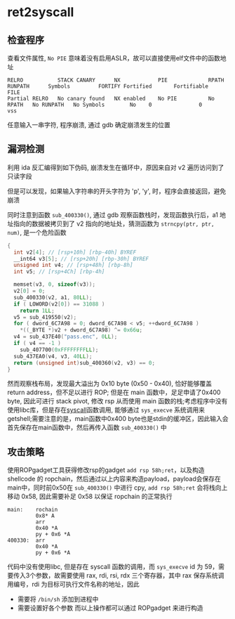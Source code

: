 # ret2syscall

## 检查程序

查看文件属性, `No PIE` 意味着没有启用ASLR，故可以直接使用elf文件中的函数地址

```
RELRO           STACK CANARY      NX            PIE             RPATH      RUNPATH      Symbols         FORTIFY Fortified       Fortifiable     FILE
Partial RELRO   No canary found   NX enabled    No PIE          No RPATH   No RUNPATH   No Symbols        No    0               0               vss
```

任意输入一串字符, 程序崩溃, 通过 gdb 确定崩溃发生的位置

## 漏洞检测

利用 ida 反汇编得到如下伪码, 崩溃发生在循环中，原因来自对 v2 遍历访问到了只读字段

但是可以发现，如果输入字符串的开头字符为 'p', 'y', 时，程序会直接返回，避免崩溃

同时注意到函数 `sub_400330()`, 通过 gdb 观察函数栈时，发现函数执行后，a1 地址指向的数据被拷贝到了 v2 指向的地址处，猜测函数为 `strncpy(ptr, ptr, num)`, 是一个危险函数

```C
{
  int v2[4]; // [rsp+10h] [rbp-40h] BYREF
  __int64 v3[5]; // [rsp+20h] [rbp-30h] BYREF
  unsigned int v4; // [rsp+48h] [rbp-8h]
  int v5; // [rsp+4Ch] [rbp-4h]

  memset(v3, 0, sizeof(v3));
  v2[0] = 0;
  sub_400330(v2, a1, 80LL);
  if ( LOWORD(v2[0]) == 31088 )
    return 1LL;
  v5 = sub_419550(v2);
  for ( dword_6C7A98 = 0; dword_6C7A98 < v5; ++dword_6C7A98 )
    *((_BYTE *)v2 + dword_6C7A98) ^= 0x66u;
  v4 = sub_437E40("pass.enc", 0LL);
  if ( v4 == -1 )
    sub_407700(0xFFFFFFFFLL);
  sub_437EA0(v4, v3, 40LL);
  return (unsigned int)sub_400360(v2, v3) == 0;
}
```

然而观察栈布局，发现最大溢出为 0x10 byte (0x50 - 0x40), 恰好能够覆盖 return address，但不足以进行 ROP; 但是在 main 函数中，足足申请了0x400 byte, 因此可进行 stack pivot, 修改 rsp 从而使用 main 函数的栈;考虑程序中没有使用libc库，但是存在[syscall](https://www.cnblogs.com/tcctw/p/11450449.html)函数调用, 能够通过 `sys_execve` 系统调用来 getshell;需要注意的是，main函数中0x400 byte也是stdin的缓冲区，因此输入会首先保存在main函数中，然后再传入函数 `sub_400330()` 中

## 攻击策略

使用ROPgadget工具获得修改rsp的gadget `add rsp 58h;ret`，以及构造 shellcode 的 ropchain，然后通过以上内容来构造payload，payload会保存在main中，同时前0x50在 `sub_400330()` 中进行 cpy, `add rsp 58h;ret` 会将栈向上移动 0x58, 因此需要补足 0x58 以保证 ropchain 的正常执行

```
main:    rochain
         0x8* A
         arr
         0x40 *A
         py + 0x6 *A
400330:  arr
         0x40 *A
         py + 0x6 *A
```


代码中没有使用libc, 但是存在 syscall 函数的调用，而 `sys_execve` id 为 59，需要传入3个参数，故需要使用 rax, rdi, rsi, rdx 三个寄存器，其中 rax 保存系统调用编号，rdi 为目标可执行文件名称的地址，因此
- 需要将 `/bin/sh` 添加到进程中
- 需要设置好各个参数
而以上操作都可以通过 ROPgadget 来进行构造